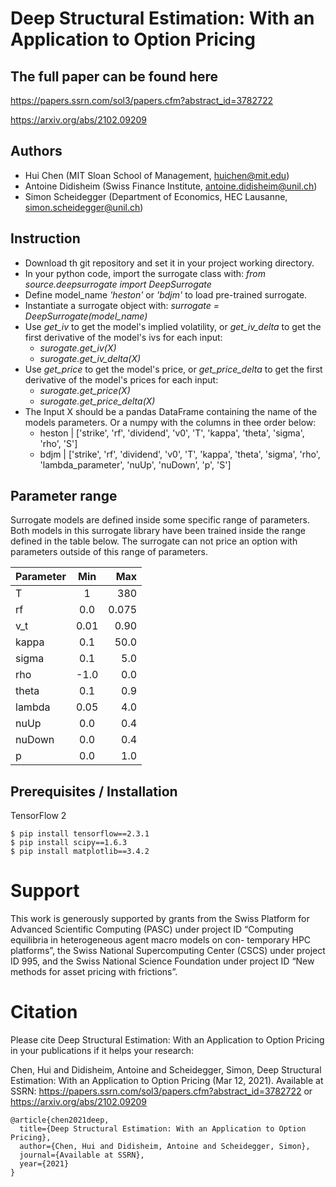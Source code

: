 # Deep Structural Estimation: With an Application to Option Pricing

## The full paper can be found here
https://papers.ssrn.com/sol3/papers.cfm?abstract_id=3782722

https://arxiv.org/abs/2102.09209

## Authors

* Hui Chen (MIT Sloan School of Management, huichen@mit.edu)
* Antoine Didisheim (Swiss Finance Institute, antoine.didisheim@unil.ch)
* Simon Scheidegger (Department of Economics, HEC Lausanne, simon.scheidegger@unil.ch)

## Instruction
* Download th git repository and set it in your project working directory. 
* In your python code, import the surrogate class with: *from source.deepsurrogate import DeepSurrogate*
* Define model_name *'heston'* or *'bdjm'* to load pre-trained surrogate. 
* Instantiate a surrogate object with:  *surrogate = DeepSurrogate(model_name)*
* Use *get_iv* to get the model's implied volatility, or *get_iv_delta* to get the first derivative of the model's ivs for each input: 
    * *surogate.get_iv(X)*
    * *surogate.get_iv_delta(X)*
* Use *get_price* to get the model's price, or *get_price_delta* to get the first derivative of the model's prices for each input: 
    * *surogate.get_price(X)*
    * *surogate.get_price_delta(X)* 
* The Input X should be a pandas DataFrame containing the name of the models parameters. Or a numpy with the columns in thee order below:
    * heston | ['strike', 'rf', 'dividend', 'v0', 'T', 'kappa', 'theta', 'sigma', 'rho', 'S']
    * bdjm |  ['strike', 'rf', 'dividend', 'v0', 'T', 'kappa', 'theta', 'sigma', 'rho', 'lambda_parameter', 'nuUp', 'nuDown', 'p', 'S']

## Parameter range

Surrogate models are defined inside some specific range of parameters. Both models in this surrogate library have been trained inside the range defined in the table below. The surrogate can not price an option with parameters outside of this range of parameters. 

| Parameter| Min | Max  |
| --------- |:------:| ------:|
| T      | 1 | 380 |
| rf      | 0.0      |   0.075 |
| v_t| 0.01 | 0.90 |
| kappa| 0.1 | 50.0 |
| sigma| 0.1 | 5.0 |
| rho| -1.0 | 0.0 |
| theta | 0.1 | 0.9 |
| lambda | 0.05 | 4.0 |
| nuUp | 0.0 | 0.4 |
| nuDown | 0.0 | 0.4 |
| p | 0.0 | 1.0 |


## Prerequisites / Installation
TensorFlow 2
```shell
$ pip install tensorflow==2.3.1
$ pip install scipy==1.6.3
$ pip install matplotlib==3.4.2
```

# Support
This work is generously supported by grants from the Swiss Platform for Advanced Scientific
Computing (PASC) under project ID “Computing equilibria in heterogeneous agent macro models on con-
temporary HPC platforms”, the Swiss National Supercomputing Center (CSCS) under project ID 995, and
the Swiss National Science Foundation under project ID “New methods for asset pricing with frictions”.


# Citation
Please cite Deep Structural Estimation: With an Application to Option Pricing in your publications if it helps your research:

Chen, Hui and Didisheim, Antoine and Scheidegger, Simon, Deep Structural Estimation: With an Application to Option Pricing (Mar 12, 2021). Available at SSRN: https://papers.ssrn.com/sol3/papers.cfm?abstract_id=3782722 or https://arxiv.org/abs/2102.09209
```
@article{chen2021deep,
  title={Deep Structural Estimation: With an Application to Option Pricing},
  author={Chen, Hui and Didisheim, Antoine and Scheidegger, Simon},
  journal={Available at SSRN},
  year={2021}
}
```
